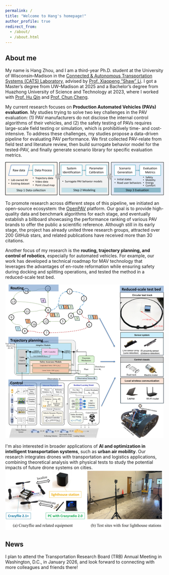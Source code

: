 ```yaml
---
permalink: /
title: "Welcome to Hang's homepage!"
author_profile: true
redirect_from: 
  - /about/
  - /about.html
---
```


## About me

My name is Hang Zhou, and I am a third-year Ph.D. student at the University of Wisconsin–Madison in the [Connected & Autonomous Transportation Systems (CATS) Laboratory](https://catslab.engr.wisc.edu/), advised by [Prof. Xiaopeng “Shaw” Li](https://catslab.engr.wisc.edu/staff/xiaopengli/). I got a Master’s degree from UW–Madison at 2025 and a Bachelor’s degree from Huazhong University of Science and Technology at 2023, where I worked with [Prof. Hu Qin](https://cm.hust.edu.cn/info/1745/24587.htm) and [Prof. Chun Cheng](https://sites.google.com/site/chun123cheng/home).

My current research focuses on **Production Automated Vehicles (PAVs) evaluation**. My studies trying to solve two key challenges in the PAV evaluation: (1) PAV manufacturers do not disclose the internal control algorithms of their vehicles, and (2) the safety testing of PAVs requires large-scale field testing or simulation, which is prohibitively time- and cost-intensive. To address these challenges, my studies propose a data-driven pipeline for evaluating PAV performance. We first collected PAV-relate from field test and literature review, then build surrogate behavior model for the tested-PAV, and finally generate scenario library for specific evaluation metrics.

![alt text](../images/method.png)

To promote research across different steps of this pipeline, we initiated an open-source ecosystem: the [OpenPAV](https://github.com/OpenPAV/OpenPAV) platform. Our goal is to provide high-quality data and benchmark algorithms for each stage, and eventually establish a billboard showcasing the performance ranking of various PAV brands to offer the public a scientific reference. Although still in its early stage, the project has already united three research groups, attracted over 200 GitHub stars, and related publications have received more than 30 citations.

Another focus of my research is the **routing, trajectory planning, and control of robotics**, especially for automated vehicles. For example, our work has developed a technical roadmap for MAV technology that leverages the advantages of en-route reformation while ensuring safety during docking and splitting operations, and tested the method in a reduced-scale test bed.

![alt text](../images/modular.png)

I'm also interested in broader applications of **AI and optimization in intelligent transportation systems**, such as **urban air mobility**. Our research integrates drones with transportation and logistics applications, combining theoretical analysis with physical tests to study the potential impacts of future drone systems on cities.![alt text](../images/drone.jpg)

## News

I plan to attend the Transportation Research Board (TRB) Annual Meeting in Washington, D.C., in January 2026, and look forward to connecting with more colleagues and friends there!